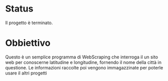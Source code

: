 # Status
Il progetto è terminato.

# Obbiettivo
Questo è un semplice programma di WebScraping che interroga il un sito web per conoscerne latitudine e longitudine, fornendo il nome della città in questione.
Le informazioni raccolte poi vengono immagazzinate per poterle usare il altri progetti
